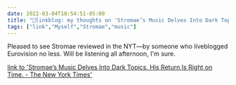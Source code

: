 ```yaml
---
date: 2022-03-04T10:54:51-05:00
title: "🔗linkblog: my thoughts on 'Stromae’s Music Delves Into Dark Topics. His Return Is Right on Time. - The New York Times'"
tags: ["link","Myself","Stromae","music"]
---
```

Pleased to see Stromae reviewed in the NYT—by someone who liveblogged Eurovision no less. Will be listening all afternoon, I'm sure.
 
[link to 'Stromae’s Music Delves Into Dark Topics. His Return Is Right on Time. - The New York Times'](https://www.nytimes.com/2022/02/28/arts/music/stromae-multitude.html)
